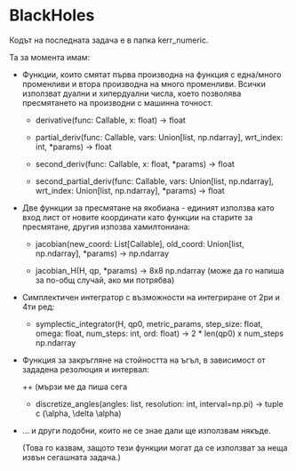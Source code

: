 # BlackHoles
Кодът на последната задача е в папка kerr_numeric.

Та за момента имам:
  - Функции, които смятат първа производна на функция с една/много променливи и втора производна на много променливи. Всички използват дуални и хипердуални числа, което позволява пресмятането на производни с машинна точност.
    
    - derivative(func: Callable, x: float) ->  float
    
    - partial_deriv(func: Callable, vars: Union[list, np.ndarray], wrt_index: int, *params) -> float
    
    - second_deriv(func: Callable, x: float, *params) -> float
    
    - second_partial_deriv(func: Callable, vars: Union[list, np.ndarray], wrt_index: Union[list, np.ndarray], *params) -> float
    
  - Две функции за пресмятане на якобиана - единият използва като вход лист от новите координати като функции на старите за пресмятане, другия изпозва хамилтониана:
    
    - jacobian(new_coord: List[Callable], old_coord: Union[list, np.ndarray], *params) -> np.ndarray
    
    - jacobian_H(H, qp, *params) -> 8x8 np.ndarray (може да го напиша за по-общ случай, ако ми потрябва)
    
  - Симплектичен интегратор с възможности на интегриране от 2ри и 4ти ред:
    
    - symplectic_integrator(H, qp0, metric_params, step_size: float, omega: float, num_steps: int, ord: float) -> 2 * len(qp0) x num_steps np.ndarray
    
  - Функция за закръгляне на стойността на ъгъл, в зависимост от зададена резолюция и интервал:
    
    ++ (мързи ме да пиша сега
    - discretize_angles(angles: list, resolution: int, interval=np.pi) -> tuple с (\alpha, \delta \alpha)
    
  - ... и други подобни, които не се знае дали ще използвам някъде.
    
    (Това го казвам, защото тези функции могат да се използват за неща извън сегашната задача.)
